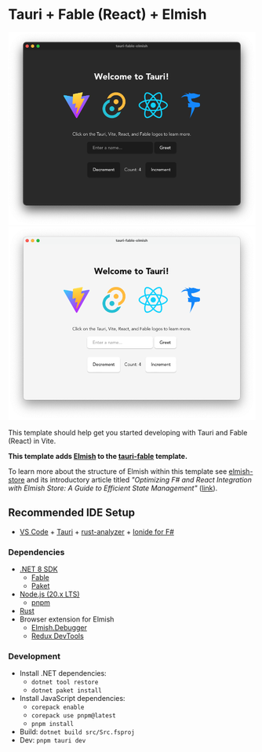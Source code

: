 # Tauri + Fable (React) + Elmish

![Tauri Fable Elmish](./img/tauri-fable-elmish-dark.png#gh-dark-mode-only)
![Tauri Fable Elmish](./img/tauri-fable-elmish-light.png#gh-light-mode-only)

This template should help get you started developing with Tauri and Fable (React) in Vite.

**This template adds [Elmish](https://elmish.github.io/) to the [tauri-fable](https://github.com/rastreus/tauri-fable) template.**

To learn more about the structure of Elmish within this template see [elmish-store](https://github.com/SelectViewData/elmish-store) and its introductory article titled _"Optimizing F# and React Integration with Elmish Store: A Guide to Efficient State Management"_ ([link](https://dev.to/lkrzywizna/optimizing-f-and-react-integration-with-elmish-store-a-guide-to-efficient-state-management-316m)).

## Recommended IDE Setup

- [VS Code](https://code.visualstudio.com/) + [Tauri](https://marketplace.visualstudio.com/items?itemName=tauri-apps.tauri-vscode) + [rust-analyzer](https://marketplace.visualstudio.com/items?itemName=rust-lang.rust-analyzer) + [Ionide for F#](https://marketplace.visualstudio.com/items?itemName=ionide.ionide-fsharp)

### Dependencies

* [.NET 8 SDK](https://dotnet.microsoft.com/en-us/download/dotnet/8.0)
    + [Fable](https://fable.io)
    + [Paket](https://fsprojects.github.io/Paket/)
* [Node.js (20.x LTS)](https://nodejs.org/en)
    + [pnpm](https://pnpm.io)
* [Rust](https://www.rust-lang.org)
* Browser extension for Elmish
    + [Elmish.Debugger](https://elmish.github.io/debugger/)
    + [Redux DevTools](https://chromewebstore.google.com/detail/redux-devtools/lmhkpmbekcpmknklioeibfkpmmfibljd?pli=1)

### Development

* Install .NET dependencies:
    + `dotnet tool restore`
    + `dotnet paket install`
* Install JavaScript dependencies:
    + `corepack enable`
    + `corepack use pnpm@latest`
    + `pnpm install`
* Build: `dotnet build src/Src.fsproj`
* Dev: `pnpm tauri dev`
